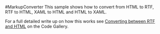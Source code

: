 #MarkupConverter
This sample shows how to convert from HTML to RTF, RTF to HTML, XAML to HTML and HTML to XAML.

For a full detailed write up on how this works see [Converting between RTF and HTML](http://code.msdn.microsoft.com/Converting-between-RTF-and-aaa02a6e) on the Code Gallery.
